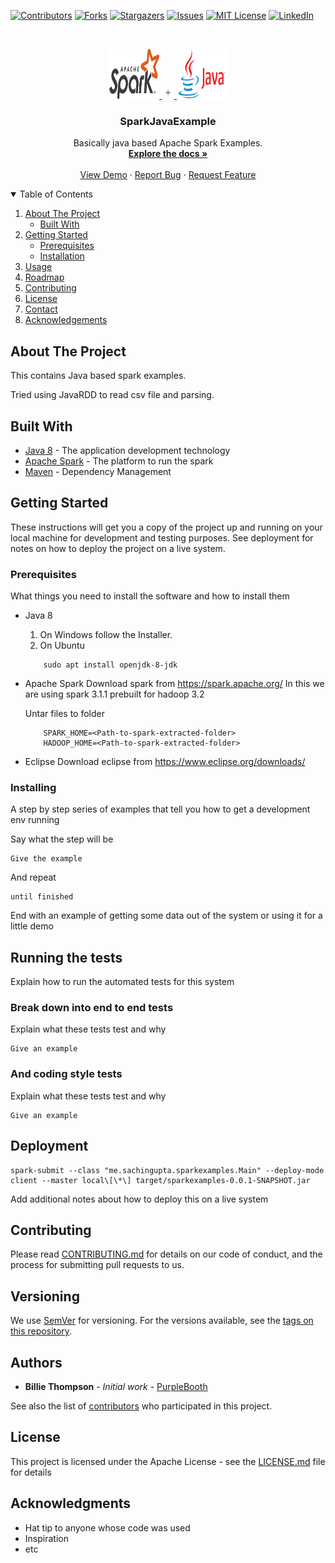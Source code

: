 <!-- PROJECT SHIELDS -->
<!--
*** I'm using markdown "reference style" links for readability.
*** Reference links are enclosed in brackets [ ] instead of parentheses ( ).
*** See the bottom of this document for the declaration of the reference variables
*** for contributors-url, forks-url, etc. This is an optional, concise syntax you may use.
*** https://www.markdownguide.org/basic-syntax/#reference-style-links
-->
[![Contributors][contributors-shield]][contributors-url]
[![Forks][forks-shield]][forks-url]
[![Stargazers][stars-shield]][stars-url]
[![Issues][issues-shield]][issues-url]
[![MIT License][license-shield]][license-url]
[![LinkedIn][linkedin-shield]][linkedin-url]

<!-- PROJECT LOGO -->
<br />
<p align="center">
  <a href="https://github.com/DevSachinGupta/SparkJavaExample" align="center">
    <img src="images/spark1.png" alt="Logo" width="80" height="80">
	<img src="images/plus.png" alt="Logo" width="20" height="20">
	<img src="images/java1.png" alt="Logo" width="80" height="80">
  </a>

  <h3 align="center">SparkJavaExample</h3>

  <p align="center">
    Basically java based Apache Spark Examples.
    <br />
    <a href="https://github.com/DevSachinGupta/SparkJavaExample"><strong>Explore the docs »</strong></a>
    <br />
    <br />
    <a href="https://github.com/DevSachinGupta/SparkJavaExample">View Demo</a>
    ·
    <a href="https://github.com/DevSachinGupta/SparkJavaExample/issues">Report Bug</a>
    ·
    <a href="https://github.com/DevSachinGupta/SparkJavaExample/issues">Request Feature</a>
  </p>
</p>

<!-- TABLE OF CONTENTS -->
<details open="open">
  <summary>Table of Contents</summary>
  <ol>
    <li>
      <a href="#about-the-project">About The Project</a>
      <ul>
        <li><a href="#built-with">Built With</a></li>
      </ul>
    </li>
    <li>
      <a href="#getting-started">Getting Started</a>
      <ul>
        <li><a href="#prerequisites">Prerequisites</a></li>
        <li><a href="#installation">Installation</a></li>
      </ul>
    </li>
    <li><a href="#usage">Usage</a></li>
    <li><a href="#roadmap">Roadmap</a></li>
    <li><a href="#contributing">Contributing</a></li>
    <li><a href="#license">License</a></li>
    <li><a href="#contact">Contact</a></li>
    <li><a href="#acknowledgements">Acknowledgements</a></li>
  </ol>
</details>


## About The Project

This contains Java based spark examples.

Tried using JavaRDD to read csv file and parsing.

## Built With

* [Java 8](https://www.oracle.com/in/java/technologies/javase/javase-jdk8-downloads.html) - The application development technology
* [Apache Spark](https://spark.apache.org/) - The platform to run the spark
* [Maven](https://maven.apache.org/) - Dependency Management


## Getting Started

These instructions will get you a copy of the project up and running on your local machine for development and testing purposes. See deployment for notes on how to deploy the project on a live system.


### Prerequisites

What things you need to install the software and how to install them

* Java 8
	1. On Windows follow the Installer.
	2. On Ubuntu
	```
		sudo apt install openjdk-8-jdk
	```
* Apache Spark
	Download spark from https://spark.apache.org/
		In this we are using spark 3.1.1 prebuilt for hadoop 3.2
	
	Untar files to folder
	```
		SPARK_HOME=<Path-to-spark-extracted-folder>
		HADOOP_HOME=<Path-to-spark-extracted-folder>
	```
* Eclipse
	Download eclipse from https://www.eclipse.org/downloads/


	
### Installing

A step by step series of examples that tell you how to get a development env running

Say what the step will be

```
Give the example
```

And repeat

```
until finished
```

End with an example of getting some data out of the system or using it for a little demo

## Running the tests

Explain how to run the automated tests for this system

### Break down into end to end tests

Explain what these tests test and why

```
Give an example
```

### And coding style tests

Explain what these tests test and why

```
Give an example
```

## Deployment

```
spark-submit --class "me.sachingupta.sparkexamples.Main" --deploy-mode client --master local\[\*\] target/sparkexamples-0.0.1-SNAPSHOT.jar
```

Add additional notes about how to deploy this on a live system


## Contributing

Please read [CONTRIBUTING.md](https://gist.github.com/PurpleBooth/b24679402957c63ec426) for details on our code of conduct, and the process for submitting pull requests to us.

## Versioning

We use [SemVer](http://semver.org/) for versioning. For the versions available, see the [tags on this repository](https://github.com/your/project/tags). 

## Authors

* **Billie Thompson** - *Initial work* - [PurpleBooth](https://github.com/PurpleBooth)

See also the list of [contributors](https://github.com/DevSachinGupta/SparkJavaExample/graphs/contributors) who participated in this project.

## License

This project is licensed under the Apache License - see the [LICENSE.md](LICENSE.md) file for details

## Acknowledgments

* Hat tip to anyone whose code was used
* Inspiration
* etc


<!-- MARKDOWN LINKS & IMAGES -->
<!-- https://www.markdownguide.org/basic-syntax/#reference-style-links -->
[contributors-shield]: https://img.shields.io/github/contributors/DevSachinGupta/SparkJavaExample.svg?style=for-the-badge
[contributors-url]: https://github.com/DevSachinGupta/SparkJavaExample/graphs/contributors
[forks-shield]: https://img.shields.io/github/forks/DevSachinGupta/SparkJavaExample.svg?style=for-the-badge
[forks-url]: https://github.com/DevSachinGupta/SparkJavaExample/network/members
[stars-shield]: https://img.shields.io/github/stars/DevSachinGupta/SparkJavaExample.svg?style=for-the-badge
[stars-url]: https://github.com/DevSachinGupta/SparkJavaExample/stargazers
[issues-shield]: https://img.shields.io/github/issues/DevSachinGupta/SparkJavaExample.svg?style=for-the-badge
[issues-url]: https://github.com/DevSachinGupta/SparkJavaExample/issues
[license-shield]: https://img.shields.io/github/license/DevSachinGupta/SparkJavaExample.svg?style=for-the-badge
[license-url]: https://github.com/DevSachinGupta/SparkJavaExample/blob/master/LICENSE.txt
[linkedin-shield]: https://img.shields.io/badge/-LinkedIn-black.svg?style=for-the-badge&logo=linkedin&colorB=555
[linkedin-url]: https://linkedin.com/in/DevSachinGupta
[product-screenshot]: images/screenshot.png